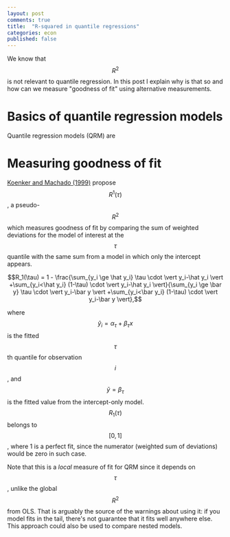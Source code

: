 ```yaml
---
layout: post
comments: true
title:  "R-squared in quantile regressions"
categories: econ
published: false
---
```


We know that $$R^2$$ is not relevant to quantile regression. In this post I explain why is that so and how can we measure "goodness of fit" using alternative measurements.

# Basics of quantile regression models

Quantile regression models (QRM) are

# Measuring goodness of fit

[Koenker and Machado (1999)](http://ajbuckeconbikesail.net/Econ616/Quantile/JASA1999.pdf) propose $$R^1(\tau)$$, a pseudo-$$R^2$$ which measures goodness of fit by comparing the sum of weighted deviations for the model of interest at the $$\tau$$ quantile with the same sum from a model in which only the intercept appears.

$$R_1(\tau) = 1 - \frac{\sum_{y_i \ge \hat y_i} \tau \cdot \vert y_i-\hat y_i \vert +\sum_{y_i<\hat y_i} (1-\tau) \cdot \vert y_i-\hat y_i \vert}{\sum_{y_i \ge \bar y} \tau \cdot \vert y_i-\bar y \vert +\sum_{y_i<\bar y_i} (1-\tau) \cdot \vert y_i-\bar y \vert},$$

where $$\hat y_i =\alpha_{\tau}+\beta_{\tau}x$$ is the fitted $$\tau$$th quantile for observation $$i$$, and $$\bar y=\beta_{\tau}$$ is the fitted value from the intercept-only model. $$R_1(\tau)$$ belongs to $$[0,1]$$, where 1 is a perfect fit, since the numerator (weighted sum of deviations) would be zero in such case.

Note that this is a *local* measure of fit for QRM since it depends on $$\tau$$, unlike the global $$R^2$$ from OLS. That is arguably the source of the warnings about using it: if you model fits in the tail, there's not guarantee that it fits well anywhere else.
This approach could also be used to compare nested models.
